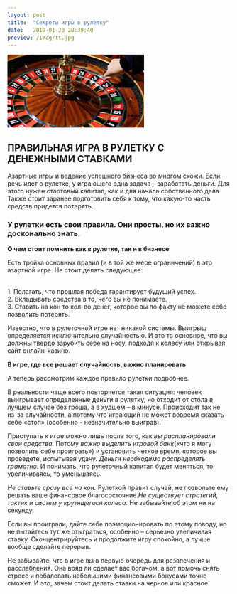 ```yaml
---
layout: post
title:  "Секреты игры в рулетку"
date:   2019-01-20 20:39:40
preview: /imag/tt.jpg
---
```


![Picture](/imag/рулетка.jpg)

## ПРАВИЛЬНАЯ ИГРА В РУЛЕТКУ С ДЕНЕЖНЫМИ СТАВКАМИ

Азартные игры и ведение успешного бизнеса во многом схожи. Если речь идет о рулетке, у играющего одна задача – заработать деньги. Для этого нужен стартовый капитал, как и для начала собственного дела. Также стоит заранее подготовить себя к тому, что какую-то часть средств придется потерять. 

### У рулетки есть свои правила. Они просты, но их важно досконально знать.

<strong>О чем стоит помнить как в рулетке, так и в бизнесе</strong>

Есть тройка основных правил (и в той же мере ограничений) в это азартной игре. Не стоит делать следующее:

<br>1.	Полагать, что прошлая победа гарантирует будущий успех. 
<br>2.	Вкладывать средства в то, чего вы не понимаете.
<br>3.	Ставить на кон то кол-во денег, которое вы по факту не можете себе позволить потерять.

Известно, что в рулеточной игре нет никакой системы. Выигрыш определяется исключительно случайностью. И это то основное, что вы должны твердо зарубить себе на носу, подходя к колесу или открывая сайт онлайн-казино.

<strong>В игре, где все решает случайность, важно планировать</strong>

 А теперь рассмотрим каждое правило рулетки подробнее.

В реальности чаще всего повторяется такая ситуация: человек выигрывает определенные деньги в рулетку, но отходит от стола в лучшем случае без гроша, а в худшем – в минусе. Происходит так не из-за случайности, а потому что играющий не может вовремя сказать себе «стоп» (особенно - незначительно выиграв). 

Приступать к игре можно лишь после того, как <i>вы распланировали свои средства.</i>
 Потому <i>важно выделить игровой банк</i>(«что я могу позволить себе проиграть») и установить четкое время, которое вы проведете, испытывая удачу. <i>Деньги необходимо распределять грамотно.</i> И понимать, что рулеточный капитал будет меняться, то увеличиваясь, то уменьшаясь. 

<i>Не ставьте сразу все на кон.</i> Рулеткой правит случай, не позвольте ему решать ваше финансовое благосостояние.<i>Не существует стратегий, тактик и систем у крутящегося колеса.</i> Не забывайте об этом ни на секунду.

Если вы проиграли, дайте себе поэмоционировать по этому поводу, но не пытайтесь тут же отыграться, особенно – серьезно увеличивая ставку. Сконцентрируйтесь и продолжите игру спокойно, а лучше вообще сделайте перерыв. 

Не забывайте, что в игре вы в первую очередь для развлечения и расслабления. Она вряд ли сделает вас богачом, а вот помочь снять стресс и побаловать небольшими финансовыми бонусами точно сможет. И это, зачем стоит делать ставки на черное или красное. 
